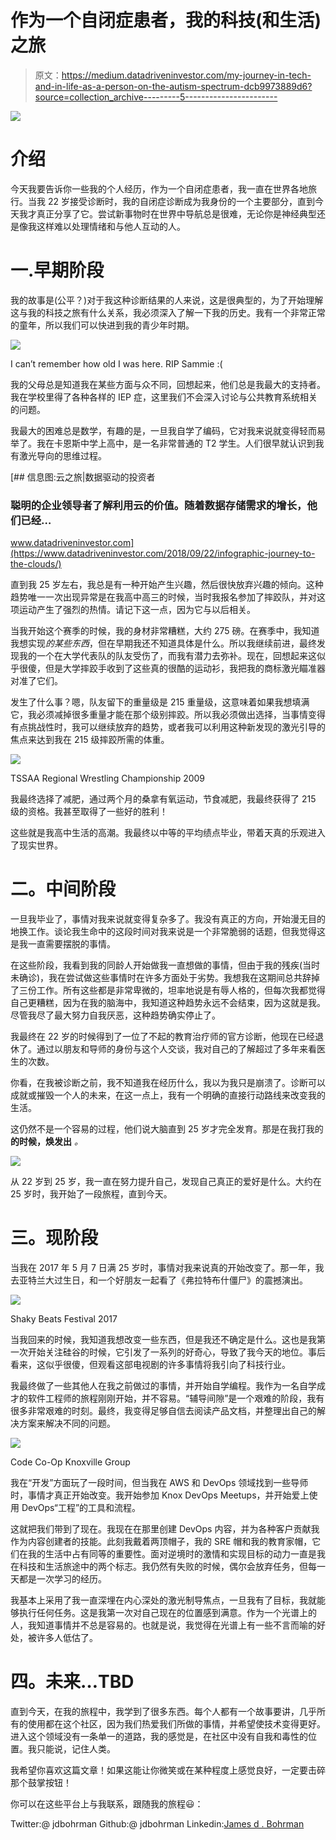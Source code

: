 # 作为一个自闭症患者，我的科技(和生活)之旅

> 原文：<https://medium.datadriveninvestor.com/my-journey-in-tech-and-in-life-as-a-person-on-the-autism-spectrum-dcb9973889d6?source=collection_archive---------5----------------------->

![](img/c5e4680f8e5b1113ee517e05e4320340.png)

# 介绍

今天我要告诉你一些我的个人经历，作为一个自闭症患者，我一直在世界各地旅行。当我 22 岁接受诊断时，我的自闭症诊断成为我身份的一个主要部分，直到今天我才真正分享了它。尝试新事物时在世界中导航总是很难，无论你是神经典型还是像我这样难以处理情绪和与他人互动的人。

# 一.早期阶段

我的故事是(公平？)对于我这种诊断结果的人来说，这是很典型的，为了开始理解这与我的科技之旅有什么关系，我必须深入了解一下我的历史。我有一个非常正常的童年，所以我们可以快进到我的青少年时期。

![](img/93efadc5826d23325695e027633f1107.png)

I can’t remember how old I was here. RIP Sammie :(

我的父母总是知道我在某些方面与众不同，回想起来，他们总是我最大的支持者。我在学校里得了各种各样的 IEP 症，这里我们不会深入讨论与公共教育系统相关的问题。

我最大的困难总是数学，有趣的是，一旦我自学了编码，它对我来说就变得轻而易举了。我在卡恩斯中学上高中，是一名非常普通的 T2 学生。人们很早就认识到我有激光导向的思维过程。

[](https://www.datadriveninvestor.com/2018/09/22/infographic-journey-to-the-clouds/) [## 信息图:云之旅|数据驱动的投资者

### 聪明的企业领导者了解利用云的价值。随着数据存储需求的增长，他们已经…

www.datadriveninvestor.com](https://www.datadriveninvestor.com/2018/09/22/infographic-journey-to-the-clouds/) 

直到我 25 岁左右，我总是有一种开始产生兴趣，然后很快放弃兴趣的倾向。这种趋势唯一一次出现异常是在我高中高三的时候，当时我报名参加了摔跤队，并对这项运动产生了强烈的热情。请记下这一点，因为它与以后相关。

当我开始这个赛季的时候，我的身材非常糟糕，大约 275 磅。在赛季中，我知道我想实现*的某些东西*，但在早期我还不知道具体是什么。所以我继续前进，最终发现我的一个在大学代表队的队友受伤了，而我有潜力去弥补。现在，回想起来这似乎很傻，但是大学摔跤手收到了这些真的很酷的运动衫，我把我的商标激光瞄准器对准了它们。

发生了什么事？嗯，队友留下的重量级是 215 重量级，这意味着如果我想填满它，我必须减掉很多重量才能在那个级别摔跤。所以我必须做出选择，当事情变得有点挑战性时，我可以继续放弃的趋势，或者我可以利用这种新发现的激光引导的焦点来达到我在 215 级摔跤所需的体重。

![](img/597f82fec275da2b446b99d612240b9b.png)

TSSAA Regional Wrestling Championship 2009

我最终选择了减肥，通过两个月的桑拿有氧运动，节食减肥，我最终获得了 215 级的资格。我甚至取得了一些好的胜利！

这些就是我高中生活的高潮。我最终以中等的平均绩点毕业，带着天真的乐观进入了现实世界。

# 二。中间阶段

一旦我毕业了，事情对我来说就变得复杂多了。我没有真正的方向，开始漫无目的地换工作。谈论我生命中的这段时间对我来说是一个非常脆弱的话题，但我觉得这是我一直需要摆脱的事情。

在这些阶段，我看到我的同龄人开始做我一直想做的事情，但由于我的残疾(当时未确诊)，我在尝试做这些事情时在许多方面处于劣势。我想我在这期间总共辞掉了三份工作。所有这些都是非常卑微的，坦率地说是有辱人格的，但每次我都觉得自己更糟糕，因为在我的脑海中，我知道这种趋势永远不会结束，因为这就是我。尽管我尽了最大努力自我厌恶，这种趋势确实停止了。

我最终在 22 岁的时候得到了一位了不起的教育治疗师的官方诊断，他现在已经退休了。通过以朋友和导师的身份与这个人交谈，我对自己的了解超过了多年来看医生的次数。

你看，在我被诊断之前，我不知道我在经历什么，我以为我只是崩溃了。诊断可以成就或摧毁一个人的未来，在这一点上，我有一个明确的直接行动路线来改变我的生活。

这仍然不是一个容易的过程，他们说大脑直到 25 岁才完全发育。那是在我打我的**的时候，焕发出** *。*

![](img/f278a1941d502be4225aaf727670b24c.png)

从 22 岁到 25 岁，我一直在努力提升自己，发现自己真正的爱好是什么。大约在 25 岁时，我开始了一段旅程，直到今天。

# 三。现阶段

当我在 2017 年 5 月 7 日满 25 岁时，事情对我来说真的开始改变了。那一年，我去亚特兰大过生日，和一个好朋友一起看了《弗拉特布什僵尸》的震撼演出。

![](img/e16e580734fede8112cff63c499f9d13.png)

Shaky Beats Festival 2017

当我回来的时候，我知道我想改变一些东西，但是我还不确定是什么。这也是我第一次开始关注硅谷的时候，它引发了一系列的好奇心，导致了我今天的地位。事后看来，这似乎很傻，但观看这部电视剧的许多事情将我引向了科技行业。

我最终做了一些其他人在我之前做过的事情，并开始自学编程。我作为一名自学成才的软件工程师的旅程刚刚开始，并不容易。“辅导间隙”是一个艰难的阶段，我有很多非常艰难的时刻。最终，我变得足够自信去阅读产品文档，并整理出自己的解决方案来解决不同的问题。

![](img/d979be5188b36bc480c4537739c8b9e0.png)

Code Co-Op Knoxville Group

我在“开发”方面玩了一段时间，但当我在 AWS 和 DevOps 领域找到一些导师时，事情才真正开始改变。我开始参加 Knox DevOps Meetups，并开始爱上使用 DevOps“工程”的工具和流程。

这就把我们带到了现在。我现在在那里创建 DevOps 内容，并为各种客户贡献我作为内容创建者的技能。此刻我戴着两顶帽子，我的 SRE 帽和我的教育家帽，它们在我的生活中占有同等的重要性。面对逆境时的激情和实现目标的动力一直是我在科技和生活旅途中的两个标志。我仍然有失败的时候，偶尔会放弃任务，但每一天都是一次学习的经历。

我基本上采用了我一直深埋在内心深处的激光制导焦点，一旦我有了目标，我就能够执行任何任务。这是我第一次对自己现在的位置感到满意。作为一个光谱上的人，我知道事情并不总是容易的。也就是说，我觉得在光谱上有一些不言而喻的好处，被许多人低估了。

# 四。未来…TBD

直到今天，在我的旅程中，我学到了很多东西。每个人都有一个故事要讲，几乎所有的使用都在这个社区，因为我们热爱我们所做的事情，并希望使技术变得更好。进入这个领域没有一条单一的道路，我的感觉是，在社区中没有自我和毒性的位置。我只能说，记住人类。

我希望你喜欢这篇文章！如果这能让你微笑或在某种程度上感觉良好，一定要击碎那个鼓掌按钮！

你可以在这些平台上与我联系，跟随我的旅程😃：

Twitter:@ jdbohrman
Github:@ jdbohrman
Linkedin:[James d . Bohrman](https://www.linkedin.com/in/jdbohrman)